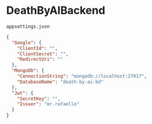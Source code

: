 # DeathByAIBackend

`appsettings.json`
```json
{
  "Google": {
    "ClientId": "",
    "ClientSecret": "",
    "RedirectUri": ""
  },
  "MongoDb": {
    "ConnectionString": "mongodb://localhost:27017",
    "DatabaseName": "death-by-ai-bd"
  },
  "Jwt": {
    "SecretKey": "",
    "Issuer": "mr.rafaello"
  }
}
```
